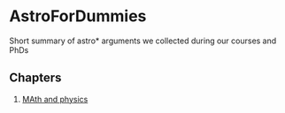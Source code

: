 AstroForDummies
===============

Short summary of astro* arguments we collected during our courses and PhDs

## Chapters 

1. [MAth and physics](http://nbviewer.ipython.org/github/brunetto/AstroForDummies/blob/master/Math_and_physics.ipynb)

